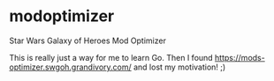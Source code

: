 # modoptimizer
Star Wars Galaxy of Heroes Mod Optimizer

This is really just a way for me to learn Go. Then I found https://mods-optimizer.swgoh.grandivory.com/ and lost my motivation! ;)
